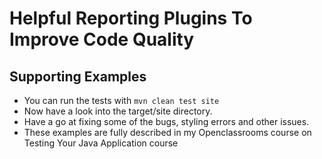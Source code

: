 # Helpful Reporting Plugins To Improve Code Quality
## Supporting Examples

* You can run the tests with `mvn clean test site`
* Now have a look into the target/site directory.
* Have a go at fixing some of the bugs, styling errors and other issues.
* These examples are fully described in my Openclassrooms course on Testing Your Java Application course
 
  
